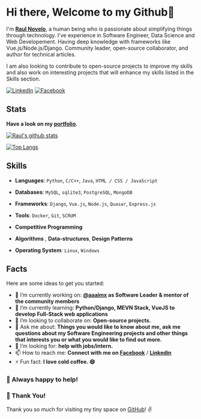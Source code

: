 # Hi there, Welcome to my Github👋

I'm **[Raul Novelo](https://www.linkedin.com/in/rnoveloc/)**, a human being who is passionate about simplifying things through technology.
I've experience in Software Engineer, Data Science and Web Developement. Having deep knowledge with frameworks like Vue.js/Node.js/Django.
Community leader, open-source collaborator, and author for technical articles.

I am also looking to contribute to open-source projects to improve my skills and also work on interesting projects that will enhance my skills listed in the Skills section.

 [![LinkedIn](https://img.shields.io/static/v1.svg?label=LinkedIn&message=@RaulNovelo&logo=linkedin&style=flat&color=blue)](https://www.linkedin.com/in/rnoveloc)
 [![Facebook](https://img.shields.io/static/v1.svg?label=facebook&message=@RaulNovelo&logo=facebook&style=flat&color=blue)](https://www.facebook.com/raul.novelocruz)
 
## Stats

**Have a look on my [portfolio](http://rnoveloc.esy.es/).** 

[![Raul's github stats](https://github-readme-stats.vercel.app/api?username=rnovec&show_icons=true)](https://github.com/rnovec/)

[![Top Langs](https://github-readme-stats.vercel.app/api/top-langs/?username=rnovec)](https://github.com/rnovec/)

## Skills

- **Languages**: `Python`, `C/C++`, `Java`, `HTML / CSS / JavaScript`

- **Databases**: `MySQL`, `sqlite3`, `PostgreSQL`, `MongoDB`

- **Frameworks**: `Django`, `Vue.js`, `Node.js`, `Quasar`, `Express.js`

- **Tools**: `Docker`, `Git`, `SCRUM`

- **Competitive Programming**
    
- **Algorithms** , **Data-structures**, **Design Patterns**

- **Operating System**: `Linux`, `Windows`

## Facts
    
Here are some ideas to get you started:

- 🔭 I’m currently working on: **[@aaaimx](https://www.aaaimx.org) as Software Leader & mentor of the community members**
- 🌱 I’m currently learning: **Python/Django, MEVN Stack, VueJS to develop Full-Stack web applications**
- 👯 I’m looking to collaborate on: **Open-source projects.**
- 💬 Ask me about: **Things you would like to know about me, ask me questions about my Software Engineering projects and other things that interests you or what you would like to find out more.**
- 🤔 I’m looking for: **help with jobs/intern.**
- 📫 How to reach me: **Connect with me on [Facebook](https://www.facebook.com/raul.novelocruz)** / **[Linkedin](https://www.linkedin.com/in/rnoveloc)**  
- ⚡ Fun fact: **I love cold coffee. 😄**


### :handshake: Always happy to help!


### :hugs: Thank You!

Thank you so much for visiting my tiny space on [GitHub](https://github.com/rnovec)! :v:

